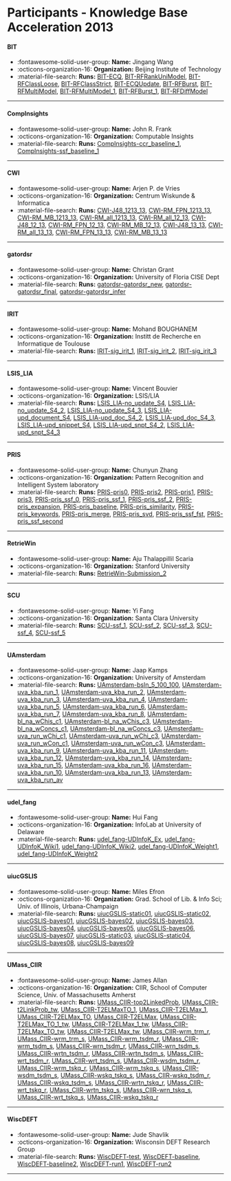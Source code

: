 # Participants - Knowledge Base Acceleration 2013 

#### BIT
 - :fontawesome-solid-user-group: **Name:** Jingang Wang
 - :octicons-organization-16: **Organization:** Beijing Institute of Technology
 - :material-file-search: **Runs:** [BIT-ECQ](./runs.md#bit-ecq), [BIT-RFRankUniModel](./runs.md#bit-rfrankunimodel), [BIT-RFClassLoose](./runs.md#bit-rfclassloose), [BIT-RFClassStrict](./runs.md#bit-rfclassstrict), [BIT-ECQUpdate](./runs.md#bit-ecqupdate), [BIT-RFBurst](./runs.md#bit-rfburst), [BIT-RFMultiModel](./runs.md#bit-rfmultimodel), [BIT-RFMultiModel_1](./runs.md#bit-rfmultimodel_1), [BIT-RFBurst_1](./runs.md#bit-rfburst_1), [BIT-RFDiffModel](./runs.md#bit-rfdiffmodel) 

---
#### CompInsights
 - :fontawesome-solid-user-group: **Name:** John R. Frank
 - :octicons-organization-16: **Organization:** Computable Insights
 - :material-file-search: **Runs:** [CompInsights-ccr_baseline_1](./runs.md#compinsights-ccr_baseline_1), [CompInsights-ssf_baseline_1](./runs.md#compinsights-ssf_baseline_1) 

---
#### CWI
 - :fontawesome-solid-user-group: **Name:** Arjen P. de Vries
 - :octicons-organization-16: **Organization:** Centrum Wiskunde & Informatica
 - :material-file-search: **Runs:** [CWI-J48_1213_13](./runs.md#cwi-j48_1213_13), [CWI-RM_FPN_1213_13](./runs.md#cwi-rm_fpn_1213_13), [CWI-RM_MB_1213_13](./runs.md#cwi-rm_mb_1213_13), [CWI-RM_all_1213_13](./runs.md#cwi-rm_all_1213_13), [CWI-RM_all_12_13](./runs.md#cwi-rm_all_12_13), [CWI-J48_12_13](./runs.md#cwi-j48_12_13), [CWI-RM_FPN_12_13](./runs.md#cwi-rm_fpn_12_13), [CWI-RM_MB_12_13](./runs.md#cwi-rm_mb_12_13), [CWI-J48_13_13](./runs.md#cwi-j48_13_13), [CWI-RM_all_13_13](./runs.md#cwi-rm_all_13_13), [CWI-RM_FPN_13_13](./runs.md#cwi-rm_fpn_13_13), [CWI-RM_MB_13_13](./runs.md#cwi-rm_mb_13_13) 

---
#### gatordsr
 - :fontawesome-solid-user-group: **Name:** Christan Grant
 - :octicons-organization-16: **Organization:** University of Floria CISE Dept
 - :material-file-search: **Runs:** [gatordsr-gatordsr_new](./runs.md#gatordsr-gatordsr_new), [gatordsr-gatordsr_final](./runs.md#gatordsr-gatordsr_final), [gatordsr-gatordsr_infer](./runs.md#gatordsr-gatordsr_infer) 

---
#### IRIT
 - :fontawesome-solid-user-group: **Name:** Mohand BOUGHANEM
 - :octicons-organization-16: **Organization:** Institt de Recherche en Informatique de Toulouse
 - :material-file-search: **Runs:** [IRIT-sig_irit_1](./runs.md#irit-sig_irit_1), [IRIT-sig_irit_2](./runs.md#irit-sig_irit_2), [IRIT-sig_irit_3](./runs.md#irit-sig_irit_3) 

---
#### LSIS_LIA
 - :fontawesome-solid-user-group: **Name:** Vincent Bouvier
 - :octicons-organization-16: **Organization:** LSIS/LIA
 - :material-file-search: **Runs:** [LSIS_LIA-no_update_S4](./runs.md#lsis_lia-no_update_s4), [LSIS_LIA-no_update_S4_2](./runs.md#lsis_lia-no_update_s4_2), [LSIS_LIA-no_update_S4_3](./runs.md#lsis_lia-no_update_s4_3), [LSIS_LIA-upd_document_S4](./runs.md#lsis_lia-upd_document_s4), [LSIS_LIA-upd_doc_S4_2](./runs.md#lsis_lia-upd_doc_s4_2), [LSIS_LIA-upd_doc_S4_3](./runs.md#lsis_lia-upd_doc_s4_3), [LSIS_LIA-upd_snippet_S4](./runs.md#lsis_lia-upd_snippet_s4), [LSIS_LIA-upd_snpt_S4_2](./runs.md#lsis_lia-upd_snpt_s4_2), [LSIS_LIA-upd_snpt_S4_3](./runs.md#lsis_lia-upd_snpt_s4_3) 

---
#### PRIS
 - :fontawesome-solid-user-group: **Name:** Chunyun Zhang
 - :octicons-organization-16: **Organization:** Pattern Recognition and Intelligent System laboratory
 - :material-file-search: **Runs:** [PRIS-pris0](./runs.md#pris-pris0), [PRIS-pris2](./runs.md#pris-pris2), [PRIS-pris1](./runs.md#pris-pris1), [PRIS-pris3](./runs.md#pris-pris3), [PRIS-pris_ssf_0](./runs.md#pris-pris_ssf_0), [PRIS-pris_ssf_1](./runs.md#pris-pris_ssf_1), [PRIS-pris_ssf_2](./runs.md#pris-pris_ssf_2), [PRIS-pris_expansion](./runs.md#pris-pris_expansion), [PRIS-pris_baseline](./runs.md#pris-pris_baseline), [PRIS-pris_similarity](./runs.md#pris-pris_similarity), [PRIS-pris_keywords](./runs.md#pris-pris_keywords), [PRIS-pris_merge](./runs.md#pris-pris_merge), [PRIS-pris_svd](./runs.md#pris-pris_svd), [PRIS-pris_ssf_fst](./runs.md#pris-pris_ssf_fst), [PRIS-pris_ssf_second](./runs.md#pris-pris_ssf_second) 

---
#### RetrieWin
 - :fontawesome-solid-user-group: **Name:** Aju Thalappillil Scaria
 - :octicons-organization-16: **Organization:** Stanford University
 - :material-file-search: **Runs:** [RetrieWin-Submission_2](./runs.md#retriewin-submission_2) 

---
#### SCU
 - :fontawesome-solid-user-group: **Name:** Yi Fang
 - :octicons-organization-16: **Organization:** Santa Clara University
 - :material-file-search: **Runs:** [SCU-ssf_1](./runs.md#scu-ssf_1), [SCU-ssf_2](./runs.md#scu-ssf_2), [SCU-ssf_3](./runs.md#scu-ssf_3), [SCU-ssf_4](./runs.md#scu-ssf_4), [SCU-ssf_5](./runs.md#scu-ssf_5) 

---
#### UAmsterdam
 - :fontawesome-solid-user-group: **Name:** Jaap Kamps
 - :octicons-organization-16: **Organization:** University of Amsterdam
 - :material-file-search: **Runs:** [UAmsterdam-bsln_5_100_100](./runs.md#uamsterdam-bsln_5_100_100), [UAmsterdam-uva_kba_run_1](./runs.md#uamsterdam-uva_kba_run_1), [UAmsterdam-uva_kba_run_2](./runs.md#uamsterdam-uva_kba_run_2), [UAmsterdam-uva_kba_run_3](./runs.md#uamsterdam-uva_kba_run_3), [UAmsterdam-uva_kba_run_4](./runs.md#uamsterdam-uva_kba_run_4), [UAmsterdam-uva_kba_run_5](./runs.md#uamsterdam-uva_kba_run_5), [UAmsterdam-uva_kba_run_6](./runs.md#uamsterdam-uva_kba_run_6), [UAmsterdam-uva_kba_run_7](./runs.md#uamsterdam-uva_kba_run_7), [UAmsterdam-uva_kba_run_8](./runs.md#uamsterdam-uva_kba_run_8), [UAmsterdam-bl_na_wChis_c1](./runs.md#uamsterdam-bl_na_wchis_c1), [UAmsterdam-bl_na_wChis_c3](./runs.md#uamsterdam-bl_na_wchis_c3), [UAmsterdam-bl_na_wConcs_c1](./runs.md#uamsterdam-bl_na_wconcs_c1), [UAmsterdam-bl_na_wConcs_c3](./runs.md#uamsterdam-bl_na_wconcs_c3), [UAmsterdam-uva_run_wChi_c1](./runs.md#uamsterdam-uva_run_wchi_c1), [UAmsterdam-uva_run_wChi_c3](./runs.md#uamsterdam-uva_run_wchi_c3), [UAmsterdam-uva_run_wCon_c1](./runs.md#uamsterdam-uva_run_wcon_c1), [UAmsterdam-uva_run_wCon_c3](./runs.md#uamsterdam-uva_run_wcon_c3), [UAmsterdam-uva_kba_run_9](./runs.md#uamsterdam-uva_kba_run_9), [UAmsterdam-uva_kba_run_11](./runs.md#uamsterdam-uva_kba_run_11), [UAmsterdam-uva_kba_run_12](./runs.md#uamsterdam-uva_kba_run_12), [UAmsterdam-uva_kba_run_14](./runs.md#uamsterdam-uva_kba_run_14), [UAmsterdam-uva_kba_run_15](./runs.md#uamsterdam-uva_kba_run_15), [UAmsterdam-uva_kba_run_16](./runs.md#uamsterdam-uva_kba_run_16), [UAmsterdam-uva_kba_run_10](./runs.md#uamsterdam-uva_kba_run_10), [UAmsterdam-uva_kba_run_13](./runs.md#uamsterdam-uva_kba_run_13), [UAmsterdam-uva_kba_run_av](./runs.md#uamsterdam-uva_kba_run_av) 

---
#### udel_fang
 - :fontawesome-solid-user-group: **Name:** Hui Fang
 - :octicons-organization-16: **Organization:** InfoLab at University of Delaware
 - :material-file-search: **Runs:** [udel_fang-UDInfoK_Ex](./runs.md#udel_fang-udinfok_ex), [udel_fang-UDInfoK_Wiki1](./runs.md#udel_fang-udinfok_wiki1), [udel_fang-UDInfoK_Wiki2](./runs.md#udel_fang-udinfok_wiki2), [udel_fang-UDInfoK_Weight1](./runs.md#udel_fang-udinfok_weight1), [udel_fang-UDInfoK_Weight2](./runs.md#udel_fang-udinfok_weight2) 

---
#### uiucGSLIS
 - :fontawesome-solid-user-group: **Name:** Miles Efron
 - :octicons-organization-16: **Organization:** Grad. School of Lib. & Info Sci; Univ. of Illinois, Urbana-Champaign
 - :material-file-search: **Runs:** [uiucGSLIS-static01](./runs.md#uiucgslis-static01), [uiucGSLIS-static02](./runs.md#uiucgslis-static02), [uiucGSLIS-bayes01](./runs.md#uiucgslis-bayes01), [uiucGSLIS-bayes02](./runs.md#uiucgslis-bayes02), [uiucGSLIS-bayes03](./runs.md#uiucgslis-bayes03), [uiucGSLIS-bayes04](./runs.md#uiucgslis-bayes04), [uiucGSLIS-bayes05](./runs.md#uiucgslis-bayes05), [uiucGSLIS-bayes06](./runs.md#uiucgslis-bayes06), [uiucGSLIS-bayes07](./runs.md#uiucgslis-bayes07), [uiucGSLIS-static03](./runs.md#uiucgslis-static03), [uiucGSLIS-static04](./runs.md#uiucgslis-static04), [uiucGSLIS-bayes08](./runs.md#uiucgslis-bayes08), [uiucGSLIS-bayes09](./runs.md#uiucgslis-bayes09) 

---
#### UMass_CIIR
 - :fontawesome-solid-user-group: **Name:** James Allan
 - :octicons-organization-16: **Organization:** CIIR, School of Computer Science, Univ. of Massachusetts Amherst
 - :material-file-search: **Runs:** [UMass_CIIR-top2LinkedProb](./runs.md#umass_ciir-top2linkedprob), [UMass_CIIR-t2LinkProb_tw](./runs.md#umass_ciir-t2linkprob_tw), [UMass_CIIR-T2ELMaxTO_1](./runs.md#umass_ciir-t2elmaxto_1), [UMass_CIIR-T2ELMax_1](./runs.md#umass_ciir-t2elmax_1), [UMass_CIIR-T2ELMax_TO](./runs.md#umass_ciir-t2elmax_to), [UMass_CIIR-T2ELMax](./runs.md#umass_ciir-t2elmax), [UMass_CIIR-T2ELMax_TO_1_tw](./runs.md#umass_ciir-t2elmax_to_1_tw), [UMass_CIIR-T2ELMax_1_tw](./runs.md#umass_ciir-t2elmax_1_tw), [UMass_CIIR-T2ELMax_TO_tw](./runs.md#umass_ciir-t2elmax_to_tw), [UMass_CIIR-T2ELMax_tw](./runs.md#umass_ciir-t2elmax_tw), [UMass_CIIR-wrm_trm_r](./runs.md#umass_ciir-wrm_trm_r), [UMass_CIIR-wrm_trm_s](./runs.md#umass_ciir-wrm_trm_s), [UMass_CIIR-wrm_tsdm_r](./runs.md#umass_ciir-wrm_tsdm_r), [UMass_CIIR-wrm_tsdm_s](./runs.md#umass_ciir-wrm_tsdm_s), [UMass_CIIR-wrn_tsdm_r](./runs.md#umass_ciir-wrn_tsdm_r), [UMass_CIIR-wrn_tsdm_s](./runs.md#umass_ciir-wrn_tsdm_s), [UMass_CIIR-wrtn_tsdm_r](./runs.md#umass_ciir-wrtn_tsdm_r), [UMass_CIIR-wrtn_tsdm_s](./runs.md#umass_ciir-wrtn_tsdm_s), [UMass_CIIR-wrt_tsdm_r](./runs.md#umass_ciir-wrt_tsdm_r), [UMass_CIIR-wrt_tsdm_s](./runs.md#umass_ciir-wrt_tsdm_s), [UMass_CIIR-wsdm_tsdm_r](./runs.md#umass_ciir-wsdm_tsdm_r), [UMass_CIIR-wrm_tskq_r](./runs.md#umass_ciir-wrm_tskq_r), [UMass_CIIR-wrm_tskq_s](./runs.md#umass_ciir-wrm_tskq_s), [UMass_CIIR-wsdm_tsdm_s](./runs.md#umass_ciir-wsdm_tsdm_s), [UMass_CIIR-wskq_tskq_s](./runs.md#umass_ciir-wskq_tskq_s), [UMass_CIIR-wskq_tsdm_r](./runs.md#umass_ciir-wskq_tsdm_r), [UMass_CIIR-wskq_tsdm_s](./runs.md#umass_ciir-wskq_tsdm_s), [UMass_CIIR-wrtn_tskq_r](./runs.md#umass_ciir-wrtn_tskq_r), [UMass_CIIR-wrt_tskq_r](./runs.md#umass_ciir-wrt_tskq_r), [UMass_CIIR-wrtn_tskq_s](./runs.md#umass_ciir-wrtn_tskq_s), [UMass_CIIR-wrn_tskq_s](./runs.md#umass_ciir-wrn_tskq_s), [UMass_CIIR-wrt_tskq_s](./runs.md#umass_ciir-wrt_tskq_s), [UMass_CIIR-wskq_tskq_r](./runs.md#umass_ciir-wskq_tskq_r) 

---
#### WiscDEFT
 - :fontawesome-solid-user-group: **Name:** Jude Shavlik
 - :octicons-organization-16: **Organization:** Wisconsin DEFT Research Group
 - :material-file-search: **Runs:** [WiscDEFT-test](./runs.md#wiscdeft-test), [WiscDEFT-baseline](./runs.md#wiscdeft-baseline), [WiscDEFT-baseline2](./runs.md#wiscdeft-baseline2), [WiscDEFT-run1](./runs.md#wiscdeft-run1), [WiscDEFT-run2](./runs.md#wiscdeft-run2) 

---
